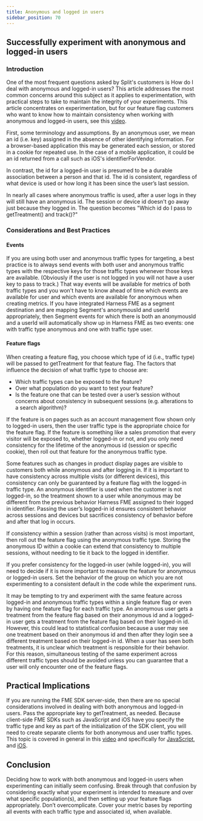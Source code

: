```yaml
---
title: Anonymous and logged in users
sidebar_position: 70
---
```


## Successfully experiment with anonymous and logged-in users

### Introduction

One of the most frequent questions asked by Split's customers is How do I deal with anonymous and logged-in users? This article addresses the most common concerns around this subject as it applies to experimentation, with practical steps to take to maintain the integrity of your experiments. This article concentrates on experimentation, but for our feature flag customers who want to know how to maintain consistency when working with anonymous and logged-in users, see this [video](https://help.split.io/hc/en-us/articles/360029915971-Consistent-experience-from-anonymous-to-logged-In).

First, some terminology and assumptions. By an anonymous user, we mean an id (i.e. key) assigned in the absence of other identifying information. For a browser-based application this may be generated each session, or stored in a cookie for repeated use. In the case of a mobile application, it could be an id returned from a call such as iOS's identifierForVendor. 

In contrast, the id for a logged-in user is presumed to be a durable association between a person and that id. The id is consistent, regardless of what device is used or how long it has been since the user’s last session.

In nearly all cases where anonymous traffic is used, after a user logs in they will still have an anonymous id. The session or device id doesn't go away just because they logged in. The question becomes "Which id do I pass to getTreatment() and track()?"

### Considerations and Best Practices

#### Events

If you are using both user and anonymous traffic types for targeting, a best practice is to always send events with both user and anonymous traffic types with the respective keys for those traffic types whenever those keys are available. (Obviously if the user is not logged in you will not have a user key to pass to track.) That way events will be available for metrics of both traffic types and you won't have to know ahead of time which events are available for user and which events are available for anonymous when creating metrics. If you have integrated Harness FME as a segment destination and are mapping Segment's anonymousId and userId appropriately, then Segment events for which there is both an anonymousId and a userId will automatically show up in Harness FME as two events: one with traffic type anonymous and one with traffic type user.

#### Feature flags

When creating a feature flag, you choose which type of id (i.e., traffic type) will be passed to getTreatment for that feature flag. The factors that influence the decision of what traffic type to choose are:

- Which traffic types can be exposed to the feature?
- Over what population do you want to test your feature?
- Is the feature one that can be tested over a user’s session without concerns about consistency in subsequent sessions (e.g. alterations to a search algorithm)?

If the feature is on pages such as an account management flow shown only to logged-in users, then the user traffic type is the appropriate choice for the feature flag. If the feature is something like a sales promotion that every visitor will be exposed to, whether logged-in or not, and you only need consistency for the lifetime of the anonymous id (session or specific cookie), then roll out that feature for the anonymous traffic type.

Some features such as changes in product display pages are visible to customers both while anonymous and after logging in. If it is important to have consistency across multiple visits (or different devices), this consistency can only be guaranteed by a feature flag with the logged-in traffic type. An anonymous identifier is used when the customer is not logged-in, so the treatment shown to a user while anonymous may be different from the previous behavior Harness FME assigned to their logged in identifier. Passing the user’s logged-in id ensures consistent behavior across sessions and devices but sacrifices consistency of behavior before and after that log in occurs. 

If consistency within a session (rather than across visits) is most important, then roll out the feature flag using the anonymous traffic type. Storing the anonymous ID within a cookie can extend that consistency to multiple sessions, without needing to tie it back to the logged in identifier.

If you prefer consistency for the logged-in user (while logged-in), you will need to decide if it is more important to measure the feature for anonymous or logged-in users. Set the behavior of the group on which you are not experimenting to a consistent default in the code while the experiment runs.

It may be tempting to try and experiment with the same feature across logged-in and anonymous traffic types within a single feature flag or even by having one feature flag for each traffic type. An anonymous user gets a treatment from the feature flag based on their anonymous id and a logged-in user gets a treatment from the feature flag based on their logged-in id. However, this could lead to statistical confusion because a user may see one treatment based on their anonymous id and then after they login see a different treatment based on their logged-in id. When a user has seen both treatments, it is unclear which treatment is responsible for their behavior. For this reason, simultaneous testing of the same experiment across different traffic types should be avoided unless you can guarantee that a user will only encounter one of the feature flags.

## Practical Implications

If you are running the FME SDK server-side, then there are no special considerations involved in dealing with both anonymous and logged-in users. Pass the appropriate key to getTreatment, as needed. Because client-side FME SDKs such as JavaScript and iOS have you specify the traffic type and key as part of the initialization of the SDK client, you will need to create separate clients for both anonymous and user traffic types. This topic is covered in general in this [video](https://help.split.io/hc/en-us/articles/360018594051-SDK-Implementation-and-Troubleshooting#multiple_splits_and_keys) and specifically for [JavaScript](https://help.split.io/hc/en-us/articles/360020448791-JavaScript-SDK#advanced-instantiate-multiple-sdk-clients), and [iOS](https://help.split.io/hc/en-us/articles/360030632172-iOS-App-Project-using-Two-Split-SDK-Factories-example-).

## Conclusion

Deciding how to work with both anonymous and logged-in users when experimenting can initially seem confusing. Break through that confusion by considering exactly what your experiment is intended to measure and over what specific population(s), and then setting up your feature flags appropriately. Don’t overcomplicate. Cover your metric bases by reporting all events with each traffic type and associated id, when available.